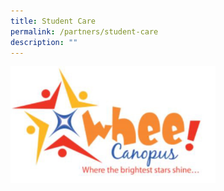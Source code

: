 ```yaml
---
title: Student Care
permalink: /partners/student-care
description: ""
---
```


<img src="/images/student%20care.jpeg" 
     style="width:65%">